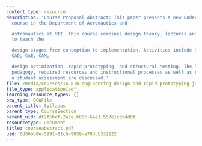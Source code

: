 ```yaml
---
content_type: resource
description: 'Course Proposal Abstract: This paper presents a new undergraduate design
  course in the Department of Aeronautics and

  Astronautics at MIT. This course combines design theory, lectures and hands-on activities
  to teach the

  design stages from conception to implementation. Activities include hand sketching,
  CAD, CAE, CAM,

  design optimization, rapid prototyping, and structural testing. The learning objectives,
  pedagogy, required resources and instructional processes as well as results from
  a student assessment are discussed.'
file: /media/courses/16-810-engineering-design-and-rapid-prototyping-january-iap-2005/0d56bb8e599181c69859a70dcb332122_courseabstract.pdf
file_type: application/pdf
learning_resource_types: []
ocw_type: OCWFile
parent_title: Syllabus
parent_type: CourseSection
parent_uid: df2f5bcf-2ace-b00c-6ae1-55761c3c4d0f
resourcetype: Document
title: courseabstract.pdf
uid: 0d56bb8e-5991-81c6-9859-a70dcb332122
---
```

